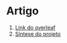 # Artigo

1. [Link do overleaf](https://www.overleaf.com/read/pzhqvzchdwvg)
2. [Síntese do projeto](sumario.md)

